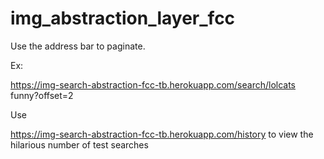 # img_abstraction_layer_fcc

Use the address bar to paginate.

Ex: 

https://img-search-abstraction-fcc-tb.herokuapp.com/search/lolcats funny?offset=2 

Use 

https://img-search-abstraction-fcc-tb.herokuapp.com/history 
to view the hilarious number of test searches

